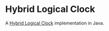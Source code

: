 # Hybrid Logical Clock

A [Hybrid Logical Clock](http://muratbuffalo.blogspot.de/2014/07/hybrid-logical-clocks.html) implementation in Java.

